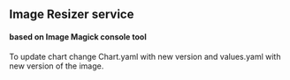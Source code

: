 ## Image Resizer service 

#### based on Image Magick console tool

To update chart change Chart.yaml with new version and 
values.yaml with new version of the image.